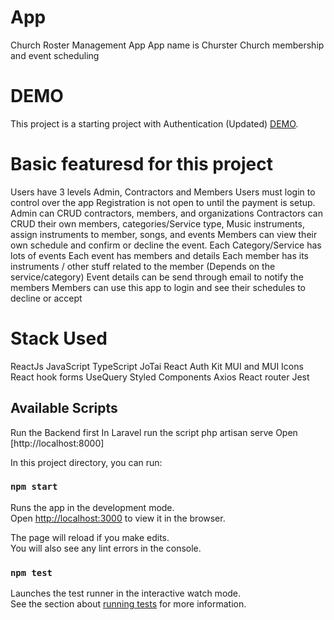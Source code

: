 # App

Church Roster Management App
App name is Churster
Church membership and event scheduling
# DEMO

This project is a starting project with Authentication (Updated) [DEMO](https://share.vidyard.com/watch/tihtpczbuUcFDLBrKP8cTG?).

# Basic featuresd for this project
Users have 3 levels Admin, Contractors and Members
Users must login to control over the app
Registration is not open to until the payment is setup.
Admin can CRUD contractors, members, and organizations
Contractors can CRUD their own members, categories/Service type, Music instruments, assign instruments to member,  songs, and events
Members can view their own schedule and confirm or decline the event.
Each Category/Service has lots of events
Each event has members and details
Each member has its instruments / other stuff related to the member (Depends on the service/category)
Event details can be send through email to notify the members 
Members can use this app to login and see their schedules to decline or accept

# Stack Used

ReactJs
JavaScript
TypeScript
JoTai
React Auth Kit
MUI and MUI Icons
React hook forms
UseQuery
Styled Components
Axios
React router 
Jest

## Available Scripts

Run the Backend first 
In Laravel run the script php artisan serve
Open [http://localhost:8000]

In this project directory, you can run:

### `npm start`

Runs the app in the development mode.\
Open [http://localhost:3000](http://localhost:3000) to view it in the browser.

The page will reload if you make edits.\
You will also see any lint errors in the console.

### `npm test`

Launches the test runner in the interactive watch mode.\
See the section about [running tests](https://facebook.github.io/create-react-app/docs/running-tests) for more information.

 